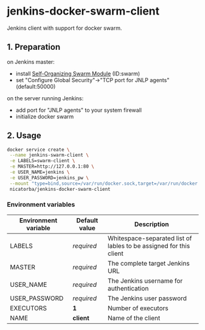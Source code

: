 # jenkins-docker-swarm-client

Jenkins client with support for docker swarm.

## 1. Preparation

on Jenkins master:

* install [Self-Organizing Swarm Module](https://plugins.jenkins.io/swarm) (ID:swarm)
* set "Configure Global Security"->"TCP port for JNLP agents" (default:50000)

on the server running Jenkins:

* add port for "JNLP agents" to your system firewall
* initialize docker swarm

## 2. Usage

```bash
docker service create \
 --name jenkins-swarm-client \
 -e LABELS=swarm-client \
 -e MASTER=http://127.0.0.1:80 \
 -e USER_NAME=jenkins \
 -e USER_PASSWORD=jenkins_pw \
 --mount "type=bind,source=/var/run/docker.sock,target=/var/run/docker.sock" \
 nicatorba/jenkins-docker-swarm-client
```

### Environment variables

| Environment variable | Default value | Description |
| -------------------- | ------------- | ----------- |
| LABELS | *required* | Whitespace-separated list of lables to be assigned for this client |
| MASTER | *required* | The complete target Jenkins URL |
| USER_NAME | *required* | The Jenkins username for authentication |
| USER_PASSWORD | *required* | The Jenkins user password |
| EXECUTORS | **1** | Number of executors |
| NAME | **client** | Name of the client |
